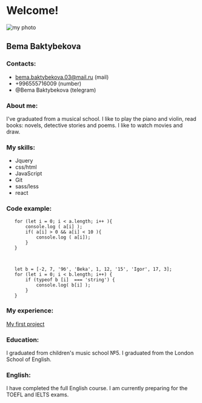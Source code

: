 # Welcome!
![my photo](https://image.winudf.com/v2/image/Y29tLk1pU3RhcnRzLlN0YXJidXR0ZXJmbHlmb3JjZWV2aWxfc2NyZWVuXzBfMTUxODUwMDYwOV8wOTg/screen-0.jpg?fakeurl=1&type=.jpg )
## Bema Baktybekova
### Contacts:
- bema.baktybekova.03@mail.ru (mail)
- +996555716009 (number)
- @Bema Baktybekova (telegram)
### About me: 
I've graduated from a musical school. I like to play the piano and violin, read books: novels, detective stories and poems. I like to watch movies and draw.
### My skills:
- Jquery
- css/html
- JavaScript
- Git
- sass/less
- react
### Code example:
```let a = [-2,7,9,5,8,1,12,15,17,3];
   for (let i = 0; i < a.length; i++ ){
       console.log ( a[i] );
       if( a[i] > 0 && a[i] < 10 ){
           console.log ( a[i]);
       }
   }
   
   
   
   let b = [-2, 7, '9б', 'Beka', 1, 12, '15', 'Igor', 17, 3];
   for (let i = 0; i < b.length; i++) {
       if (typeof b [i]  === 'string') {
           console.log( b[i] );
       }
   }
```
### My experience: 
[My first project](http://localhost:63342/pr.1/index.html?_ijt=7jfsur7hcr84786sbe4nocn2ee)
### Education: 
I graduated from children's music school №5. I graduated from the London School of English.
### English: 
I have completed the full English course. I am currently preparing for the TOEFL and IELTS exams.           
